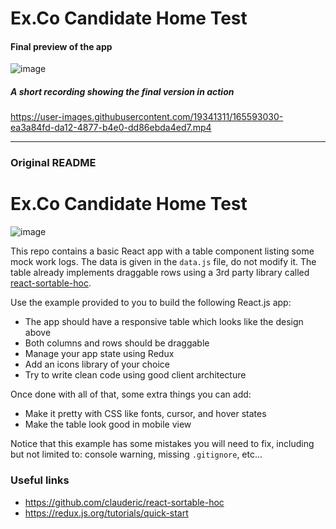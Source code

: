 # Ex.Co Candidate Home Test

#### Final preview of the app

![image](https://user-images.githubusercontent.com/19341311/165591588-d508897b-14c3-45f2-bc87-8954903697f9.png)

##### A short recording showing the final version in action

https://user-images.githubusercontent.com/19341311/165593030-ea3a84fd-da12-4877-b4e0-dd86ebda4ed7.mp4

----

### Original README

# Ex.Co Candidate Home Test

![image](https://user-images.githubusercontent.com/12518219/158358870-63692f07-741a-4602-b865-171f27afad58.png)

This repo contains a basic React app with a table component listing some mock work logs. 
The data is given in the `data.js` file, do not modify it.
The table already implements draggable rows using a 3rd party library called [react-sortable-hoc](https://github.com/clauderic/react-sortable-hoc).

Use the example provided to you to build the following React.js app:

- The app should have a responsive table which looks like the design above 
- Both columns and rows should be draggable
- Manage your app state using Redux
- Add an icons library of your choice
- Try to write clean code using good client architecture

Once done with all of that, some extra things you can add:
- Make it pretty with CSS like fonts, cursor, and hover states
- Make the table look good in mobile view

Notice that this example has some mistakes you will need to fix, including but not limited to: console warning, missing `.gitignore`, etc...


### Useful links
- https://github.com/clauderic/react-sortable-hoc
- https://redux.js.org/tutorials/quick-start
